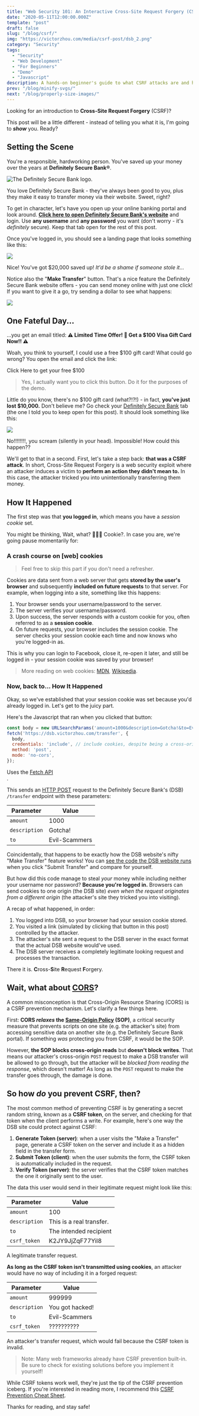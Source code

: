 ```yaml
---
title: "Web Security 101: An Interactive Cross-Site Request Forgery (CSRF) Demo"
date: "2020-05-11T12:00:00.000Z"
template: "post"
draft: false
slug: "/blog/csrf/"
img: "https://victorzhou.com/media/csrf-post/dsb_2.png"
category: "Security"
tags:
  - "Security"
  - "Web Development"
  - "For Beginners"
  - "Demo"
  - "Javascript"
description: A hands-on beginner's guide to what CSRF attacks are and how to prevent them.
prev: "/blog/minify-svgs/"
next: "/blog/properly-size-images/"
---
```


Looking for an introduction to **Cross-Site Request Forgery** (CSRF)?

This post will be a little different - instead of telling you what it is, I'm going to **_show_** you. Ready?

## Setting the Scene

You're a responsible, hardworking person. You've saved up your money over the years at **Definitely Secure Bank®**.

![The Definitely Secure Bank logo.](./media-link/csrf-post/dsb.svg)

You love Definitely Secure Bank - they've always been good to you, plus they make it easy to transfer money via their website. Sweet, right?

To get in character, let's have you open up your online banking portal and look around. <b><a href="https://dsb.victorzhou.com/login" target="_blank">Click here to open Definitely Secure Bank's website</a></b> and login. Use **any username** and **any password** you want (don't worry - it's _definitely_ secure). Keep that tab open for the rest of this post.

Once you've logged in, you should see a landing page that looks something like this:

![](./media-link/csrf-post/dsb_1.png)

Nice! You've got $20,000 saved up! _It'd be a shame if someone stole it..._

Notice also the "**Make Transfer**" button. That's a nice feature the Definitely Secure Bank website offers - you can send money online with just one click! If you want to give it a go, try sending a dollar to see what happens:

![](./media-link/csrf-post/dsb_2.png)

## One Fateful Day...

...you get an email titled: **⚠️ Limited Time Offer! 🎁 Get a $100 Visa Gift Card Now!! ⚠️**

<span class="emph-special">Woah</span>, you think to yourself, <span class="emph-special">I could use a free $100 gift card!</span> What could go wrong? You open the email and click the link:

<div>
  <csrf-post-button post-click-children="You claimed your free $100!">Click Here to get your free $100</csrf-post-button>
</div>

> Yes, I actually want you to click this button. Do it for the purposes of the demo.

Little do you know, there's no \$100 gift card (what?!?!) - in fact, **you've just lost $10,000.** Don't believe me? Go check your [Definitely Secure Bank](https://dsb.victorzhou.com/) tab (the one I told you to keep open for this post). It should look something like this:

![](./media-link/csrf-post/dsb_3.png)

<span class="emph-special">No!!!!!!!!</span>, you scream (silently in your head). <span class="emph-special">Impossible! How could this happen??</span>

We'll get to that in a second. First, let's take a step back: **that was a CSRF attack**. In short, Cross-Site Request Forgery is a web security exploit where an attacker induces a victim to **perform an action they didn't mean to.** In this case, the attacker tricked you into unintentionally transferring them money.

## How It Happened

The first step was that **you logged in**, which means you have a _session cookie_ set.

You might be thinking, <span class="emph-special">Wait, what? 🍪🍪🍪 Cookie?</span>. In case you are, we're going pause momentarily for:

### A crash course on [web] cookies

> Feel free to skip this part if you don't need a refresher.

Cookies are data sent from a web server that gets **stored by the user's browser** and subsequently **included on future requests** to that server. For example, when logging into a site, something like this happens:

1. Your browser sends your username/password to the server.
2. The server verifies your username/password.
3. Upon success, the server responds with a custom cookie for you, often referred to as a **session cookie**.
4. On future requests, your browser includes the session cookie. The server checks your session cookie each time and now knows who you're logged-in as.

This is why you can login to Facebook, close it, re-open it later, and still be logged in - your session cookie was saved by your browser!

> More reading on web cookies: [MDN](https://developer.mozilla.org/en-US/docs/Web/HTTP/Cookies), [Wikipedia](https://en.wikipedia.org/wiki/HTTP_cookie).

### Now, back to... How It Happened

Okay, so we've established that your session cookie was set because you'd already logged in. Let's get to the juicy part.

Here's the Javascript that ran when you clicked that button:

```js
const body = new URLSearchParams('amount=1000&description=Gotcha!&to=Evil-Scammers');
fetch('https://dsb.victorzhou.com/transfer', {
  body,
  credentials: 'include', // include cookies, despite being a cross-origin request
  method: 'post',
  mode: 'no-cors',
});
```
<figcaption>Uses the <a href="https://developer.mozilla.org/en-US/docs/Web/API/Fetch_API" target="_blank" rel="noopener noreferrer">Fetch API</a></figcaption>.

This sends an [HTTP POST](https://developer.mozilla.org/en-US/docs/Web/HTTP/Methods/POST) request to the Definitely Secure Bank's (DSB) `/transfer` endpoint with these parameters:

| Parameter | Value |
| --- | --- |
| `amount` | 1000 |
| `description` | Gotcha! |
| `to` | Evil-Scammers |

Coincidentally, that happens to be exactly how the DSB website's nifty "Make Transfer" feature works! You can [see the code the DSB website runs](https://github.com/vzhou842/definitely-secure-bank/blob/master/src/Home.js#L24-L37) when you click "Submit Transfer" and compare for yourself.

But how did this code manage to steal *your* money while including neither your username nor password? **Because you're logged in.** Browsers can send cookies to one origin (the DSB site) _even when the request originates from a different origin_ (the attacker's site they tricked you into visiting).

A recap of what happened, in order:

1. You logged into DSB, so your browser had your session cookie stored.
2. You visited a link (simulated by clicking that button in this post) controlled by the attacker.
3. The attacker's site sent a request to the DSB server in the exact format that the actual DSB website would've used.
4. The DSB server receives a completely legitimate looking request and processes the transaction.

There it is. **C**ross-**S**ite **R**equest **F**orgery.

## Wait, what about [CORS](https://developer.mozilla.org/en-US/docs/Web/HTTP/CORS)?

A common misconception is that Cross-Origin Resource Sharing (CORS) is a CSRF prevention mechanism. Let's clarify a few things here.

First: **CORS _relaxes_ the [Same-Origin Policy](https://developer.mozilla.org/en-US/docs/Web/Security/Same-origin_policy) (SOP)**, a critical security measure that prevents scripts on one site (e.g. the attacker's site) from accessing sensitive data on another site (e.g. the Definitely Secure Bank portal). If something _was_ protecting you from CSRF, it would be the SOP.

However, **the SOP blocks cross-origin reads** but **doesn't block writes**. That means our attacker's cross-origin `POST` request to make a DSB transfer will be allowed to go through, but the attacker will be _blocked from reading the response_, which doesn't matter! As long as the `POST` request to make the transfer goes through, the damage is done.

## So how _do_ you prevent CSRF, then?

The most common method of preventing CSRF is by generating a secret random string, known as a **CSRF token**, on the server, and checking for that token when the client performs a write. For example, here's one way the DSB site could protect against CSRF:

1. **Generate Token (server)**: when a user visits the "Make a Transfer" page, generate a CSRF token on the server and include it as a hidden field in the transfer form.
2. **Submit Token (client)**: when the user submits the form, the CSRF token is automatically included in the request.
3. **Verify Token (server)**: the server verifies that the CSRF token matches the one it originally sent to the user.

The data this user would send in their legitimate request might look like this:

| Parameter | Value |
| --- | --- |
| `amount` | 100 |
| `description` | This is a real transfer. |
| `to` | The intended recipient |
| `csrf_token` | K2JY9JjZqF77Yil8 |
<figcaption>A legitimate transfer request.</figcaption>

**As long as the CSRF token isn't transmitted using cookies**, an attacker would have no way of including it in a forged request:

| Parameter | Value |
| --- | --- |
| `amount` | 999999 |
| `description` | You got hacked! |
| `to` | Evil-Scammers |
| `csrf_token` | ?????????? |
<figcaption>An attacker's transfer request, which would fail because the CSRF token is invalid.</figcaption>

> Note: Many web frameworks already have CSRF prevention built-in. Be sure to check for existing solutions before you implement it yourself!

While CSRF tokens work well, they're just the tip of the CSRF prevention iceberg. If you're interested in reading more, I recommend this [CSRF Prevention Cheat Sheet](https://cheatsheetseries.owasp.org/cheatsheets/Cross-Site_Request_Forgery_Prevention_Cheat_Sheet.html).

Thanks for reading, and stay safe!
